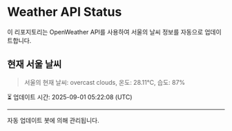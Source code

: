 
# Weather API Status

이 리포지토리는 OpenWeather API를 사용하여 서울의 날씨 정보를 자동으로 업데이트합니다.

## 현재 서울 날씨
> 서울의 현재 날씨: overcast clouds, 온도: 28.11°C, 습도: 87%

⏳ 업데이트 시간: 2025-09-01 05:22:08 (UTC)

---
자동 업데이트 봇에 의해 관리됩니다.
